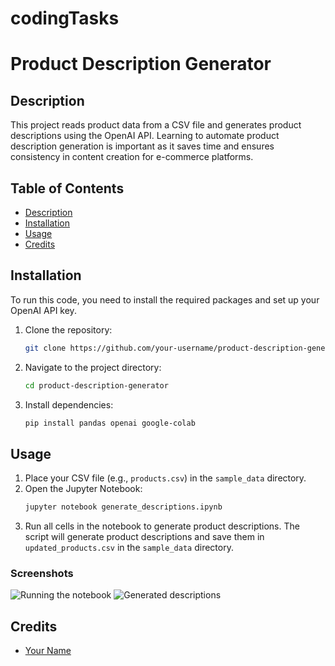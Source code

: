 # codingTasks

# Product Description Generator

## Description
This project reads product data from a CSV file and generates product descriptions using the OpenAI API. Learning to automate product description generation is important as it saves time and ensures consistency in content creation for e-commerce platforms.

## Table of Contents
- [Description](#description)
- [Installation](#installation)
- [Usage](#usage)
- [Credits](#credits)

## Installation
To run this code, you need to install the required packages and set up your OpenAI API key.

1. Clone the repository:
    ```sh
    git clone https://github.com/your-username/product-description-generator.git
    ```
2. Navigate to the project directory:
    ```sh
    cd product-description-generator
    ```
3. Install dependencies:
    ```sh
    pip install pandas openai google-colab
    ```

## Usage
1. Place your CSV file (e.g., `products.csv`) in the `sample_data` directory.
2. Open the Jupyter Notebook:
    ```sh
    jupyter notebook generate_descriptions.ipynb
    ```
3. Run all cells in the notebook to generate product descriptions. The script will generate product descriptions and save them in `updated_products.csv` in the `sample_data` directory.

### Screenshots
![Running the notebook](path/to/screenshot1.png)
![Generated descriptions](path/to/screenshot2.png)

## Credits
- [Your Name](https://github.com/your-username)
